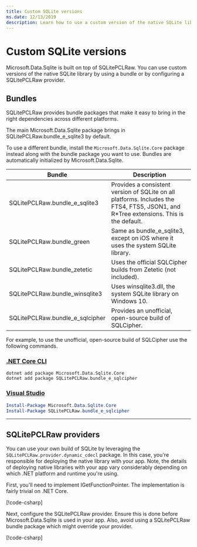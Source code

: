 ```yaml
---
title: Custom SQLite versions
ms.date: 12/13/2019
description: Learn how to use a custom version of the native SQLite library.
---
```

# Custom SQLite versions

Microsoft.Data.Sqlite is built on top of SQLitePCLRaw. You can use custom versions of the native SQLite library by using a bundle or by configuring a SQLitePCLRaw provider.

## Bundles

SQLitePCLRaw provides bundle packages that make it easy to bring in the right dependencies across different platforms.

The main Microsoft.Data.Sqlite package brings in SQLitePCLRaw.bundle_e_sqlite3 by default.

To use a different bundle, install the `Microsoft.Data.Sqlite.Core` package instead along with the bundle package you want to use. Bundles are automatically initialized by Microsoft.Data.Sqlite.

| Bundle | Description |
| --- | --- |
| SQLitePCLRaw.bundle_e_sqlite3 | Provides a consistent version of SQLite on all platforms. Includes the FTS4, FTS5, JSON1, and R*Tree extensions. This is the default. |
| SQLitePCLRaw.bundle_green | Same as bundle_e_sqlite3, except on iOS where it uses the system SQLite library. |
| SQLitePCLRaw.bundle_zetetic | Uses the official SQLCipher builds from Zetetic (not included). |
| SQLitePCLRaw.bundle_winsqlite3 | Uses winsqlite3.dll, the system SQLite library on Windows 10. |
| SQLitePCLRaw.bundle_e_sqlcipher | Provides an unofficial, open-source build of SQLCipher. |

For example, to use the unofficial, open-source build of SQLCipher use the following commands.

### [.NET Core CLI](#tab/netcore-cli)

```dotnetcli
dotnet add package Microsoft.Data.Sqlite.Core
dotnet add package SQLitePCLRaw.bundle_e_sqlcipher
```

### [Visual Studio](#tab/visual-studio)

``` PowerShell
Install-Package Microsoft.Data.Sqlite.Core
Install-Package SQLitePCLRaw.bundle_e_sqlcipher
```

---

## SQLitePCLRaw providers

You can use your own build of SQLite by leveraging the `SQLitePCLRaw.provider.dynamic_cdecl` package. In this case, you're responsible for deploying the native library with your app. Note, the details of deploying native libraries with your app vary considerably depending on which .NET platform and runtime you're using.

First, you'll need to implement IGetFunctionPointer. The implementation is fairly trivial on .NET Core.

[!code-csharp[](../../../../samples/snippets/standard/data/sqlite/SystemLibrarySample/Program.cs?name=snippet_NativeLibraryAdapter)]

Next, configure the SQLitePCLRaw provider. Ensure this is done before Microsoft.Data.Sqlite is used in your app. Also, avoid using a SQLitePCLRaw bundle package which might override your provider.

[!code-csharp[](../../../../samples/snippets/standard/data/sqlite/SystemLibrarySample/Program.cs?name=snippet_SetProvider)]
